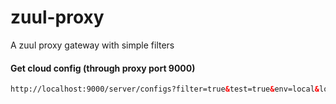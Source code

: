 # zuul-proxy
A zuul proxy gateway with simple filters

#### Get cloud config (through proxy port 9000)
```html
http://localhost:9000/server/configs?filter=true&test=true&env=local&log=true
```
